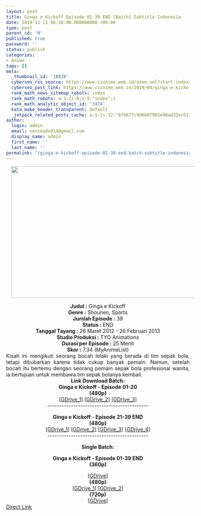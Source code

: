 ```yaml
---
layout: post
title: Ginga e Kickoff Episode 01-39 END [Batch] Subtitle Indonesia
date: 2019-11-11 06:16:00.000000000 +00:00
type: post
parent_id: '0'
published: true
password: ''
status: publish
categories:
- Anime
tags: []
meta:
  _thumbnail_id: '18828'
  cyberseo_rss_source: https://www.ciunime.web.id/atom.xml?start-index=1951&max-results=150
  cyberseo_post_link: https://www.ciunime.web.id/2019/04/ginga-e-kickoff-episode-01-39-end-batch.html
  rank_math_news_sitemap_robots: index
  rank_math_robots: a:1:{i:0;s:5:"index";}
  rank_math_analytic_object_id: '3474'
  kata_make_header_transparent: default
  _jetpack_related_posts_cache: a:1:{s:32:"8f6677c9d6b0f903e98ad32ec61f8deb";a:2:{s:7:"expires";i:1656527887;s:7:"payload";a:0:{}}}
author:
  login: admin
  email: senseads014@gmail.com
  display_name: admin
  first_name: ''
  last_name: ''
permalink: "/ginga-e-kickoff-episode-01-39-end-batch-subtitle-indonesia/"
---
```

<div class="separator" style="clear: both; text-align: center;"><a href="https://1.bp.blogspot.com/-SJPASlx8fbc/XL2Isoh8zRI/AAAAAAAAS20/t3xlLpl-PqMn5DmZlQN82Wk2rHMWKu9HgCPcBGAYYCw/s1600/Ginga%2Be%2BKickoff.png" imageanchor="1" style="margin-left: 1em; margin-right: 1em;"><img border="0" data-original-height="720" data-original-width="1280" height="360" src="{{ site.baseurl }}/assets/2019/11/Ginga%2Be%2BKickoff.png" width="640" /></a></div>
<p>
<div style="text-align: center;"><b>Judul</b><b><b> </b>:</b> Ginga e Kickoff</div>
<div style="text-align: center;"><b><b>Genre :</b></b> Shounen, Sports</div>
<div style="text-align: center;"><b>Jumlah Episode :</b> 39<br /><b>Status :&nbsp;</b>END<br /><b>Tanggal Tayang :</b> 26 Maret 2012 - 26 Februari 2013<br /><b>Studio Produksi :</b> TYO Animations<br /><b>Durasi per Episode :</b> 25 Menit</div>
<div style="text-align: center;"><b>Skor :</b> 7.34 (MyAnimeList)</div>
<div style="text-align: center;"></div>
<div style="text-align: justify;">Kisah ini mengikuti seorang bocah lelaki yang berada di tim sepak bola, tetapi dibubarkan karena tidak cukup banyak pemain. Namun, setelah bocah itu bertemu dengan seorang pemain sepak bola profesional wanita, ia bertujuan untuk membawa tim sepak bolanya kembali.</div>
<div style="text-align: justify;"></div>
<div style="text-align: justify;"></div>
<div style="text-align: center;"><b>Link Download Batch:</b></div>
<div style="text-align: center;">
<div style="text-align: center;"><b>Ginga e Kickoff - Episode 01-20</b><br /><b>(</b><b>480p</b><b>)</b></div>
<div style="text-align: center;">
<div style="text-align: center;">
<div style="text-align: center;">[<a href="https://drive.google.com/uc?id=1GEI3ZtXGFAQj4CG1y2uLr3U15njcsFrd" target="_blank" rel="noopener">GDrive_1</a>] [<a href="https://drive.google.com/uc?export=download&amp;id=0B8vDcnAgNCx4TDFCZ3dzN3pmZHM" target="_blank" rel="noopener">GDrive_2</a>] [<a href="https://drive.google.com/uc?export=download&amp;id=1Mp5c6y3asKcOFm49iHjCNMBoXyAHd13t" target="_blank" rel="noopener">GDrive_3</a>]</div>
<div style="text-align: center;">
<div style="text-align: center;">-------------------------------------------</p>
<div style="text-align: center;"><b>Ginga e Kickoff - Episode 21-39 END</b><br /><b>(</b><b>480p</b><b>)</b></div>
<div style="text-align: center;">
<div style="text-align: center;">
<div style="text-align: center;">[<a href="https://drive.google.com/uc?id=1rdA6pq0UyCkF81uwEbwYY3OYCqmU_6Wz" target="_blank" rel="noopener">GDrive_1</a>] [<a href="https://drive.google.com/uc?id=1ddpEfr4lDLUZH0Eg8_qsaeaqpxJxgPtH" target="_blank" rel="noopener">GDrive_2</a>] [<a href="https://drive.google.com/uc?export=download&amp;id=0B8vDcnAgNCx4a3o3MXNsb2FKenc" target="_blank" rel="noopener">GDrive_3</a>] [<a href="https://drive.google.com/uc?export=download&amp;id=1Y2RcFd8LIX-LeWOpYjvhJHk8u1cViQUj" target="_blank" rel="noopener">GDrive_4</a>]</div>
<div style="text-align: center;">
<div style="text-align: center;">-------------------------------------------</p>
</div>
</div>
</div>
</div>
</div>
</div>
</div>
</div>
<p><b>Single Batch:</b></p>
<p><b>Ginga e Kickoff&nbsp;</b><b>- Episode 01-39 END</b><br /><b>(360p)</b></div>
<div style="text-align: center;">
<div style="text-align: center;">
<div style="text-align: center;">[<a href="https://drive.google.com/uc?export=download&amp;id=14APfZinQ__UTymtmdSVCpzNNDL14fFS0" target="_blank" rel="noopener">GDrive</a>]</div>
<div style="text-align: center;">
<div style="text-align: center;"><b>(480p)</b></div>
<div style="text-align: center;">[<a href="https://drive.google.com/uc?export=download&amp;id=19MQ-hIZwlRUCmE5l3dqq2eLPsZvBXO_p" target="_blank" rel="noopener">GDrive_1</a>] [<a href="https://drive.google.com/uc?id=14RZjezIFJxWZvxh4i2RGqGBxiSpwTDTO" target="_blank" rel="noopener">GDrive_2</a>]</div>
<div style="text-align: center;">
<div style="text-align: center;"><b>(720p)</b></div>
<div style="text-align: center;">[<a href="https://drive.google.com/uc?export=download&amp;id=1P8jiVUAurdYGykbWqe3F7TIOSjhmX4ow" target="_blank" rel="noopener">GDrive</a>]</div>
</div>
</div>
</div>
</div>
<link rel="stylesheet" href="https://cdnjs.cloudflare.com/ajax/libs/font-awesome/4.7.0/css/font-awesome.min.css" />
<div class="divbtn"> <a href="https://handymansurrender.com/fihup8buzv?key=94550f7ce39444073321dde3b8782f97" class="btn"><i class="fa fa-download"></i> Direct Link</a> </div>
